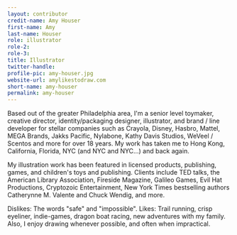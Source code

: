 ```yaml
---
layout: contributor
credit-name: Amy Houser
first-name: Amy
last-name: Houser
role: illustrator
role-2:
role-3:
title: Illustrator
twitter-handle:
profile-pic: amy-houser.jpg
website-url: amylikestodraw.com
short-name: amy-houser
permalink: amy-houser
---
```


Based out of the greater Philadelphia area, I'm a senior level toymaker, creative director, identity/packaging designer, illustrator, and brand / line developer for stellar companies such as Crayola, Disney, Hasbro, Mattel, MEGA Brands, Jakks Pacific, Nylabone, Kathy Davis Studios, WeVeel / Scentos and more for over 18 years. My work has taken me to Hong Kong, California, Florida, NYC (and NYC and NYC...) and back again.

My illustration work has been featured in licensed products, publishing, games, and children's toys and publishing. Clients include TED talks, the American Library Association, Fireside Magazine, Galileo Games, Evil Hat Productions, Cryptozoic Entertainment, New York Times bestselling authors Catherynne M. Valente and Chuck Wendig, and more.

Dislikes: The words "safe" and "impossible". Likes: Trail running, crisp eyeliner, indie-games, dragon boat racing, new adventures with my family. Also, I enjoy drawing whenever possible, and often when impractical.
